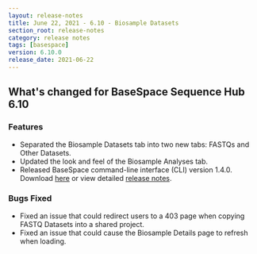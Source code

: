 ```yaml
---
layout: release-notes
title: June 22, 2021 - 6.10 - Biosample Datasets
section_root: release-notes
category: release notes
tags: [basespace]
version: 6.10.0
release_date: 2021-06-22
---
```


## What's changed for BaseSpace Sequence Hub 6.10

### Features
 - Separated the Biosample Datasets tab into two new tabs: FASTQs and Other Datasets.
 - Updated the look and feel of the Biosample Analyses tab.
 - Released BaseSpace command-line interface (CLI) version 1.4.0. Download [here](https://developer.basespace.illumina.com/docs/content/documentation/cli/cli-overview) or view detailed [release notes](https://developer.basespace.illumina.com/docs/content/documentation/cli/cli-releasenotes).

### Bugs Fixed
 - Fixed an issue that could redirect users to a 403 page when copying FASTQ Datasets into a shared project.
 - Fixed an issue that could cause the Biosample Details page to refresh when loading.